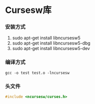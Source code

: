 # Cursesw库

### 安装方式

1. sudo apt-get install libncursesw5
2. sudo apt-get install libncursesw5-dbg
3. sudo apt-get install libncursesw5-dev

### 编译方式

```shell
gcc -o test test.o -lncursesw
```

### 头文件

```c
#include <ncursesw/curses.h>
```

